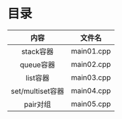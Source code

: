 # 目录

|       内容       |   文件名   |
| :--------------: | :--------: |
|    stack容器     | main01.cpp |
|    queue容器     | main02.cpp |
|     list容器     | main03.cpp |
| set/multiset容器 | main04.cpp |
|     pair对组     | main05.cpp |